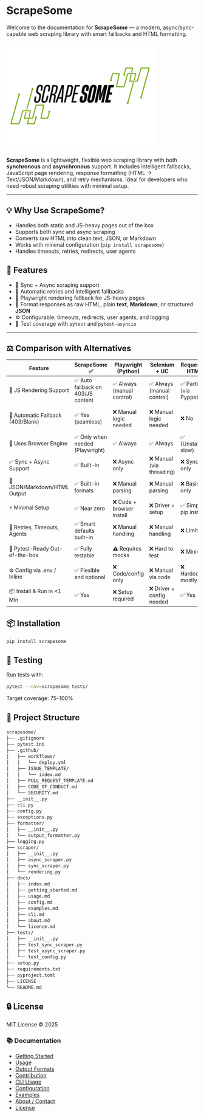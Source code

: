 # ScrapeSome

Welcome to the documentation for **ScrapeSome** — a modern, async/sync-capable web scraping library with smart fallbacks and HTML formatting.

![Scrapesome Logo](https://raw.githubusercontent.com/scrapesome/scrapesome/refs/heads/main/docs/assets/images/favicon.png)

**ScrapeSome** is a lightweight, flexible web scraping library with both **synchronous** and **asynchronous** support. It includes intelligent fallbacks, JavaScript page rendering, response formatting (HTML → Text/JSON/Markdown), and retry mechanisms. Ideal for developers who need robust scraping utilities with minimal setup.

---

## 💡 Why Use ScrapeSome?

- Handles both static and JS-heavy pages out of the box
- Supports both sync and async scraping
- Converts raw HTML into clean text, JSON, or Markdown
- Works with minimal configuration (`pip install scrapesome`)
- Handles timeouts, retries, redirects, user agents


## 🚀 Features

- 🔁 Sync + Async scraping support
- 🔄 Automatic retries and intelligent fallbacks
- 🧪 Playwright rendering fallback for JS-heavy pages
- 📝 Format responses as raw HTML, plain **text**, **Markdown**, or structured **JSON**
- ⚙️ Configurable: timeouts, redirects, user agents, and logging
- 🧪 Test coverage with `pytest` and `pytest-asyncio`

---

## ⚖ Comparison with Alternatives

| Feature                          | ScrapeSome ✅                         | Playwright (Python)        | Selenium + UC               | Requests-HTML              | Scrapy + Playwright         |
|----------------------------------|--------------------------------------|-----------------------------|------------------------------|-----------------------------|------------------------------|
| 🧠 JS Rendering Support          | ✅ Auto fallback on 403/JS content    | ✅ Always (manual control)  | ✅ Always (manual control)   | ✅ Partial (via Pyppeteer)  | ✅ Requires setup            |
| 🔄 Automatic Fallback (403/Blank)| ✅ Yes (seamless)                     | ❌ Manual logic needed       | ❌ Manual logic needed        | ❌ No                       | ❌ Needs per-request config  |
| 🔁 Uses Browser Engine           | ✅ Only when needed (Playwright)      | ✅ Always                   | ✅ Always                    | ✅ (Unstable, slow)         | ✅ Always (if enabled)       |
| ✅ Sync + Async Support         | ✅ Built-in                           | ❌ Async only               | ❌ Manual (via threading)    | ❌ Sync only                | ❌ Async only (via plugin)   |
| 📝 JSON/Markdown/HTML Output    | ✅ Built-in formats                   | ❌ Manual parsing           | ❌ Manual parsing            | ❌ Basic only               | ❌ Custom pipeline needed    |
| ⚡ Minimal Setup                 | ✅ Near zero                          | ❌ Code + browser install   | ❌ Driver + setup            | ✅ Simple pip install       | ❌ Complex + plugin setup    |
| 🔁 Retries, Timeouts, Agents    | ✅ Smart defaults built-in            | ❌ Manual handling          | ❌ Manual handling           | ❌ Limited                  | ⚠️ Partial via settings      |
| 🧪 Pytest-Ready Out-of-the-box  | ✅ Fully testable                     | ⚠️ Requires mocks           | ❌ Hard to test              | ❌ Minimal                  | ⚠️ Needs testing harness     |
| ⚙️ Config via .env / Inline     | ✅ Flexible and optional              | ❌ Code/config only         | ❌ Manual via code           | ❌ Hardcoded mostly         | ⚠️ Project settings          |
| 📦 Install & Run in <1 Min      | ✅ Yes                                | ❌ Setup required           | ❌ Driver + config needed    | ✅ Yes                      | ❌ Needs project + plugin    |



## 📦 Installation

```bash
pip install scrapesome
```

## 🧪 Testing
Run tests with:

```bash
pytest --cov=scrapesome tests/
```
Target coverage: 75–100%

## 📁 Project Structure

```text
scrapesome/
├── .gitignore
├── pytest.ini
├── .github/
│   ├── workflows/
│   │   └── deploy.yml
│   ├── ISSUE_TEMPLATE/
│   │   └── index.md
│   ├── PULL_REQUEST_TEMPLATE.md
│   ├── CODE_OF_CONDUCT.md
│   └── SECURITY.md
├── __init__.py
├── cli.py
├── config.py
├── exceptions.py
├── formatter/
│   ├── __init__.py
│   └── output_formatter.py
├── logging.py
├── scraper/
│   ├── __init__.py
│   ├── async_scraper.py
│   ├── sync_scraper.py
│   └── rendering.py
├── docs/
│   ├── index.md
│   ├── getting_started.md
│   ├── usage.md
│   ├── config.md
│   ├── examples.md
│   ├── cli.md
│   ├── about.md
│   └── licence.md
├── tests/
│   ├── __init__.py
│   ├── test_sync_scraper.py
│   ├── test_async_scraper.py
│   └── test_config.py
├── setup.py
├── requirements.txt
├── pyproject.toml
├── LICENSE
└── README.md
```

## 🔒 License
MIT License © 2025

### 📚 Documentation

- [Getting Started](getting-started.md)
- [Usage](usage.md)
- [Output Formats](output-formats.md)
- [Contribution](contribution.md)
- [CLI Usage](cli.md)
- [Configuration](config.md)
- [Examples](examples.md)
- [About / Contact](about.md)
- [License](licence.md)